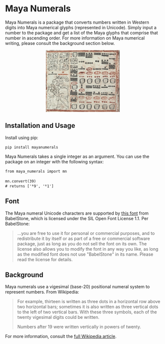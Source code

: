 # Maya Numerals
Maya Numerals is a package that converts numbers written in Western digits into Maya numerical glyphs (represented in Unicode). Simply input a number to the package and get a list of the Maya glyphs that comprise that number in ascending order. For more information on Maya numerical writing, please consult the background section below.
     

<p align="center">
<img src="https://raw.githubusercontent.com/ian-nai/maya_numerals/main/maya_readme_image.png" height="200" width="240">
</p>

## Installation and Usage
Install using pip:
```
pip install mayanumerals
```

Maya Numerals takes a single integer as an argument. You can use the package on an integer with the following syntax:

```
from maya_numerals import mn

mn.convert(39)
# returns ['ᴮ9', 'ᴮ1']
```

## Font
The Maya numeral Unicode characters are supported by [this font](https://www.babelstone.co.uk/Fonts/Mayan.html) from BabelStone, which is licensed under the SIL Open Font License 1.1. Per BabelStone:

>...you are free to use it for personal or commercial purposes, and to redistribute it by itself or as part of a free or commercial software package, just as long as you do not sell the font on its own. The license also allows you to modify the font in any way you like, as long as the modified font does not use "BabelStone" in its name. Please read the license for details.

## Background
Maya numerals use a vigesimal (base-20) positional numeral system to represent numbers. From Wikipedia:
> For example, thirteen is written as three dots in a horizontal row above two horizontal bars; sometimes it is also written as three vertical dots to the left of two vertical bars. With these three symbols, each of the twenty vigesimal digits could be written.
>
>Numbers after 19 were written vertically in powers of twenty. 

For more information, consult the [full Wikipedia article](https://en.wikipedia.org/wiki/Maya_numerals).

